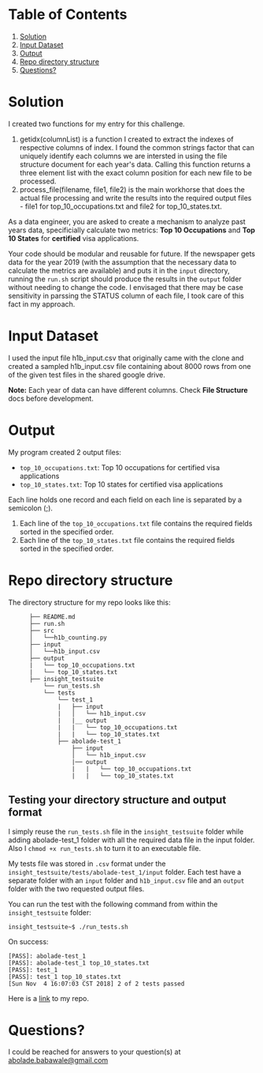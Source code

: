 # Table of Contents
1. [Solution](README.md#solution)
2. [Input Dataset](README.md#input-dataset)
3. [Output](README.md#output)
4. [Repo directory structure](README.md#repo-directory-structure)
5. [Questions?](README.md#questions?)

# Solution

I created two functions for my entry for this challenge.
1. getidx(columnList) is a function I created to extract the indexes of respective columns of index. I found the common strings factor that can uniquely identify each columns we are intersted in using the file structure document for each year's data. Calling this function returns a three element list with the exact column position for each new file to be processed.
2. process_file(filename, file1, file2) is the main workhorse that does the actual file processing and write the results into the required output files - file1 for top_10_occupations.txt and file2 for top_10_states.txt.

As a data engineer, you are asked to create a mechanism to analyze past years data, specificially calculate two metrics: **Top 10 Occupations** and **Top 10 States** for **certified** visa applications.

Your code should be modular and reusable for future. If the newspaper gets data for the year 2019 (with the assumption that the necessary data to calculate the metrics are available) and puts it in the `input` directory, running the `run.sh` script should produce the results in the `output` folder without needing to change the code. I envisaged that there may be case sensitivity in parssing the STATUS column of each file, I took care of this fact in my approach.

# Input Dataset

I used the input file h1b_input.csv that originally came with the clone and  created a sampled h1b_input.csv file containing about 8000 rows from one of the given test files in the shared google drive.

**Note:** Each year of data can have different columns. Check **File Structure** docs before development. 

# Output 

My program created 2 output files:
* `top_10_occupations.txt`: Top 10 occupations for certified visa applications
* `top_10_states.txt`: Top 10 states for certified visa applications

Each line holds one record and each field on each line is separated by a semicolon (;).

1. Each line of the `top_10_occupations.txt` file contains the required fields sorted in the specified order.
2. Each line of the `top_10_states.txt` file contains the required fields sorted in the specified order.


# Repo directory structure

The directory structure for my repo looks like this:
```
      ├── README.md 
      ├── run.sh
      ├── src
      │   └──h1b_counting.py
      ├── input
      │   └──h1b_input.csv
      ├── output
      |   └── top_10_occupations.txt
      |   └── top_10_states.txt
      ├── insight_testsuite
          └── run_tests.sh
          └── tests
              └── test_1
              |   ├── input
              |   │   └── h1b_input.csv
              |   |__ output
              |   |   └── top_10_occupations.txt
              |   |   └── top_10_states.txt
              ├── abolade-test_1
                  ├── input
                  │   └── h1b_input.csv
                  |── output
                  |   |   └── top_10_occupations.txt
                  |   |   └── top_10_states.txt
```

## Testing your directory structure and output format

I simply reuse the `run_tests.sh` file in the `insight_testsuite` folder while adding abolade-test_1 folder with all the required data file in the input folder. Also I `chmod +x run_tests.sh` to turn it to an executable file.

My tests file was stored in `.csv` format under the `insight_testsuite/tests/abolade-test_1/input` folder. Each test have a separate folder with an `input` folder and `h1b_input.csv` file and an `output` folder with the two requested output files.

You can run the test with the following command from within the `insight_testsuite` folder:

    insight_testsuite~$ ./run_tests.sh 

On success:

    [PASS]: abolade-test_1 
    [PASS]: abolade-test_1 top_10_states.txt
    [PASS]: test_1 
    [PASS]: test_1 top_10_states.txt
    [Sun Nov  4 16:07:03 CST 2018] 2 of 2 tests passed


Here is a <a href="https://github.com/aboladebaba/abolade-h1b_statistics">link</a> to my repo.

# Questions?
I could be reached for answers to your question(s) at abolade.babawale@gmail.com
